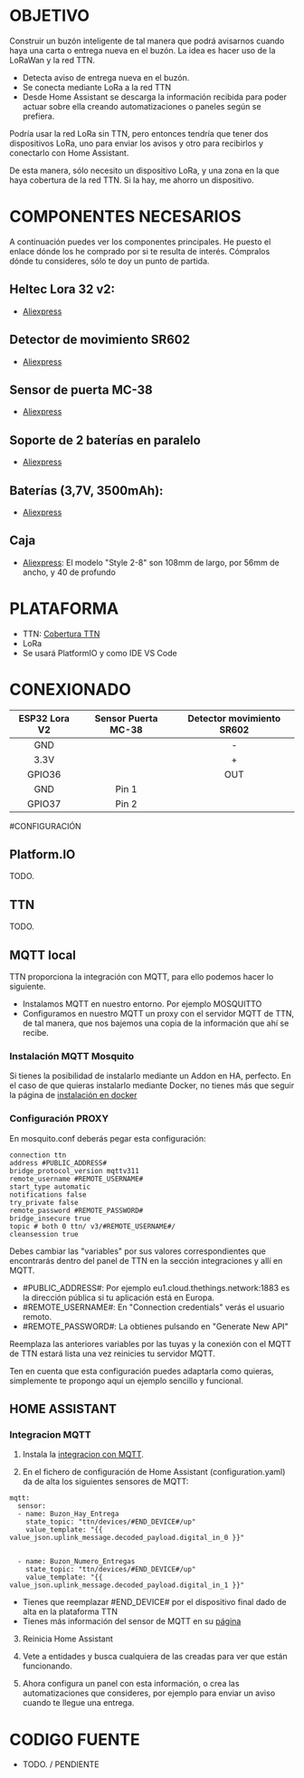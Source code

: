 # OBJETIVO
Construir un buzón inteligente de tal manera que podrá avisarnos cuando haya una carta o entrega nueva en el buzón.
La idea es hacer uso de la LoRaWan y la red TTN. 

* Detecta aviso de entrega nueva en el buzón.
* Se conecta mediante LoRa a la red TTN
* Desde Home Assistant se descarga la información recibida para poder actuar sobre ella creando automatizaciones o paneles según se prefiera.
 
Podría usar la red LoRa sin TTN, pero entonces tendría que tener dos dispositivos LoRa, uno para enviar los avisos y otro para recibirlos y conectarlo con Home Assistant. 

De esta manera, sólo necesito un dispositivo LoRa, y una zona en la que haya cobertura de la red TTN. Si la hay, me ahorro un dispositivo.

# COMPONENTES NECESARIOS

A continuación puedes ver los componentes principales. He puesto el enlace dónde los he comprado por si te resulta de interés. Cómpralos dónde tu consideres, sólo te doy un punto de partida.

##  Heltec Lora 32 v2:   
 * [Aliexpress](https://es.aliexpress.com/item/1005005967763162.html)

## Detector de movimiento SR602
  * [Aliexpress](https://es.aliexpress.com/item/32921030810.html)

## Sensor de puerta MC-38
  * [Aliexpress](https://es.aliexpress.com/item/1005005396577514.html)

## Soporte de 2 baterías en paralelo
  
  * [Aliexpress](https://es.aliexpress.com/item/1005005449039449.html)
  
## Baterías (3,7V, 3500mAh):
* [Aliexpress](https://es.aliexpress.com/item/1005005544520613.html)

## Caja
 * [Aliexpress](https://es.aliexpress.com/item/33049905736.html): El modelo "Style 2-8" son 108mm de largo, por 56mm de ancho, y 40 de profundo

# PLATAFORMA 

* TTN: [Cobertura TTN](https://ttnmapper.org/heatmap/)
* LoRa
* Se usará PlatformIO y como IDE VS Code


# CONEXIONADO

| ESP32 Lora V2 |Sensor Puerta MC-38 | Detector movimiento SR602 | 
| :---:| :----: | :---: | 
| GND | | -  |  | 
|3.3V |  | + |  |
|GPIO36 | | OUT | |
|GND | Pin 1| |
|GPIO37 | Pin 2 |  |

#CONFIGURACIÓN
## Platform.IO
TODO.
## TTN
TODO.

## MQTT local
TTN proporciona la integración con MQTT, para ello podemos hacer lo siguiente.

- Instalamos MQTT en nuestro entorno. Por ejemplo MOSQUITTO
- Configuramos en nuestro MQTT un proxy con el servidor MQTT de TTN, de tal manera, que nos bajemos una copia de la información que ahí se recibe.

### Instalación MQTT Mosquito
Si tienes la posibilidad de instalarlo mediante un Addon en HA, perfecto. En el caso de que quieras instalarlo mediante Docker, no tienes más que seguir la página de [instalación en docker](https://hub.docker.com/_/eclipse-mosquitto)
### Configuración PROXY

En mosquito.conf deberás pegar esta configuración:

```
connection ttn
address #PUBLIC_ADDRESS#
bridge_protocol_version mqttv311
remote_username #REMOTE_USERNAME#
start_type automatic
notifications false
try_private false
remote_password #REMOTE_PASSWORD#
bridge_insecure true
topic # both 0 ttn/ v3/#REMOTE_USERNAME#/
cleansession true
```

Debes cambiar las "variables" por sus valores correspondientes que encontrarás dentro del panel de TTN en la sección integraciones y allí en MQTT.
* #PUBLIC_ADDRESS#:  Por ejemplo eu1.cloud.thethings.network:1883 es la dirección pública si tu aplicación está en Europa.
* #REMOTE_USERNAME#: En "Connection credentials" verás el usuario remoto.
* #REMOTE_PASSWORD#: La obtienes pulsando en "Generate New API"

Reemplaza las anteriores variables por las tuyas y la conexión con el MQTT de TTN estará lista una vez reinicies tu servidor MQTT.

Ten en cuenta que esta configuración puedes adaptarla como quieras, simplemente te propongo aquí un ejemplo sencillo y funcional.

## HOME ASSISTANT

### Integracion MQTT
1. Instala la [integracion con MQTT](https://www.home-assistant.io/integrations/mqtt/).

2. En el fichero  de configuración de Home Assistant (configuration.yaml) da de alta los siguientes sensores de MQTT:

```
mqtt:
  sensor:
  - name: Buzon_Hay_Entrega
    state_topic: "ttn/devices/#END_DEVICE#/up"
    value_template: "{{ value_json.uplink_message.decoded_payload.digital_in_0 }}"


  - name: Buzon_Numero_Entregas
    state_topic: "ttn/devices/#END_DEVICE#/up"
    value_template: "{{ value_json.uplink_message.decoded_payload.digital_in_1 }}"
```
* Tienes que reemplazar #END_DEVICE# por el dispositivo final dado de alta en la plataforma TTN
* Tienes más información del sensor de MQTT en su [página](https://www.home-assistant.io/integrations/sensor.mqtt/)

3. Reinicia Home Assistant
4. Vete a entidades y busca cualquiera de las creadas para ver que están funcionando.

5. Ahora configura un panel con esta información, o crea las automatizaciones que consideres, por ejemplo para enviar un aviso cuando te llegue una entrega.
# CODIGO FUENTE
* TODO. / PENDIENTE
